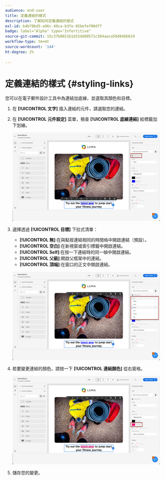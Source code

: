 ```yaml
---
audience: end-user
title: 定義連結的樣式
description: 了解如何定義連結的樣式
exl-id: b4b79bd5-a96c-49ca-b3fe-95befef00dff
badge: label="Alpha" type="Infertitive"
source-git-commit: 15c37b0651b1d15dd80571c504aaca59d848b619
workflow-type: tm+mt
source-wordcount: '144'
ht-degree: 2%

---
```



# 定義連結的樣式 {#styling-links}

您可以在電子郵件設計工具中為連結加底線，並選取其顏色和目標。

1. 在 **[!UICONTROL 文字]** 插入連結的元件，請選取您的連結。

1. 在 **[!UICONTROL 元件設定]** 菜單，檢查 **[!UICONTROL 底線連結]** 給標籤加下划線。

   ![](assets/link_1.png)

1. 選擇透過 **[!UICONTROL 目標]** 下拉式清單：

   * **[!UICONTROL 無]**:在與點按連結相同的時間格中開啟連結（預設）。
   * **[!UICONTROL 空白]**:在新視窗或索引標籤中開啟連結。
   * **[!UICONTROL Self]**:在按一下連結時的同一幀中開啟連結。
   * **[!UICONTROL 父級]**:開啟父框架中的連結。
   * **[!UICONTROL 頂端]**:在窗口的正文中開啟連結。

   ![](assets/link_2.png)

1. 若要變更連結的顏色，請按一下 **[!UICONTROL 連結顏色]** 從右窗格。

   ![](assets/link_3.png)

1. 儲存您的變更。
